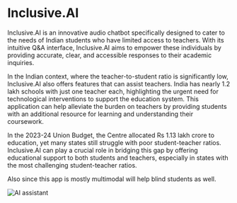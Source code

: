 # Inclusive.AI

Inclusive.AI is an innovative audio chatbot specifically designed to cater to the needs of Indian students who have limited access to teachers. With its intuitive Q&A interface, Inclusive.AI aims to empower these individuals by providing accurate, clear, and accessible responses to their academic inquiries.

In the Indian context, where the teacher-to-student ratio is significantly low, Inclusive.AI also offers features that can assist teachers. India has nearly 1.2 lakh schools with just one teacher each, highlighting the urgent need for technological interventions to support the education system. This application can help alleviate the burden on teachers by providing students with an additional resource for learning and understanding their coursework.

In the 2023-24 Union Budget, the Centre allocated Rs 1.13 lakh crore to education, yet many states still struggle with poor student-teacher ratios. Inclusive.AI can play a crucial role in bridging this gap by offering educational support to both students and teachers, especially in states with the most challenging student-teacher ratios.

Also since this app is mostly multimodal will help blind students as well.

![AI assistant](https://saibaba9758140479.blob.core.windows.net/testimages/AI%20assistant%20for%20blind%20people.png)


